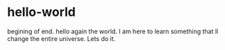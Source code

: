 # hello-world
begining of end.
hello again the world. I am here to learn something that ll change the entire universe. Lets do it.

